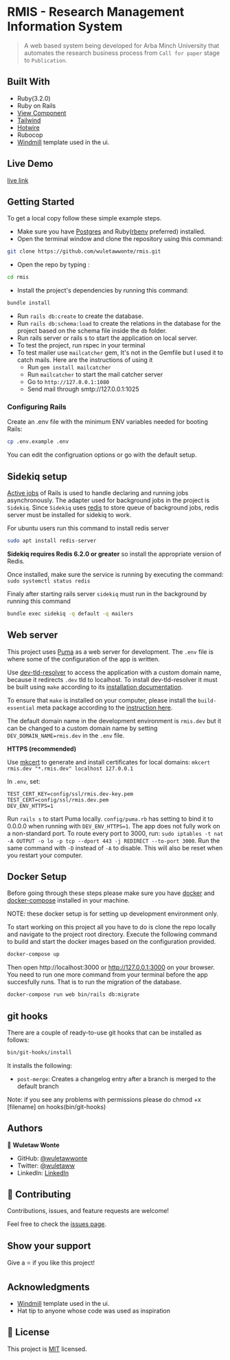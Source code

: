 # RMIS - Research Management Information System

> A web based system being developed for Arba Minch University that automates the research business process from `Call for paper` stage to `Publication`.

## Built With
- Ruby(3.2.0)
- Ruby on Rails
- [View Component](https://viewcomponent.org/)
- [Tailwind](https://tailwindcss.com/)
- [Hotwire](https://hotwired.dev/)
- Rubocop
- [Windmill](https://windmillui.com/) template used in the ui.

## Live Demo

[live link](https://amu-rmis.herokuapp.com/)

## Getting Started

To get a local copy follow these simple example steps.

- Make sure you have [Postgres](./docs/Install%20and%20setup%20postgres.md) and Ruby([rbenv](https://github.com/rbenv/rbenv) preferred) installed.
- Open the terminal window and clone the repository using this command: 
```bash
git clone https://github.com/wuletawwonte/rmis.git
```
- Open the repo by typing : 
```bash
cd rmis
```
- Install the project's dependencies by running this command: 
```bash
bundle install
```
- Run `rails db:create` to create the database.
- Run `rails db:schema:load` to create the relations in the database for the project based on the schema file inside the `db` folder.
- Run rails server or rails s to start the application on local server.
- To test the project, run rspec in your terminal
- To test mailer use `mailcatcher` gem, It's not in the Gemfile but I used it to catch mails. Here are the instructions of using it
  - Run `gem install mailcatcher`
  - Run `mailcatcher` to start the mail catcher server
  - Go to `http://127.0.0.1:1080`
  - Send mail through smtp://127.0.0.1:1025

### Configuring Rails

Create an .env file with the minimum ENV variables needed for booting Rails:

```bash
cp .env.example .env
```

You can edit the configruation options or go with the default setup. 

## Sidekiq setup

[Active jobs](https://guides.rubyonrails.org/active_job_basics.html) of Rails is used to handle declaring and running jobs asynchronously. The adapter used for background jobs in the project is `Sidekiq`. Since `Sidekiq` uses [redis](https://redis.io/) to store queue of background jobs, redis server must be installed for sidekiq to work.

For ubuntu users run this command to install redis server

```bash
sudo apt install redis-server
```

**Sidekiq requires Redis 6.2.0 or greater** so install the appropriate version of Redis.

Once installed, make sure the service is running by executing the command: `sudo systemctl status redis`

Finaly after starting rails server `sidekiq` must run in the background by running this command

```bash
bundle exec sidekiq -q default -q mailers
```

## Web server
This project uses [Puma](https://puma.io/) as a web server for development. The `.env` file is where some of the configuration of the app is written. 

Use [dev-tld-resolver](https://github.com/puma/dev-tld-resolver) to access the application with a custom domain name, because it redirects `.dev` tld to localhost. To install dev-tld-resolver it must be built using `make` according to its [installation documentation](https://github.com/puma/dev-tld-resolver#installation). 

To ensure that `make` is installed on your computer, please install the `build-essential` meta package according to the [instruction here](./docs/Install%20build-essentials.md). 

The default domain name in the development environment is `rmis.dev` but it can be changed to a custom domain name by setting `DEV_DOMAIN_NAME=rmis.dev` in the `.env` file.

**HTTPS (recommended)**

Use [mkcert](https://github.com/FiloSottile/mkcert) to generate and install certificates for local domains: `mkcert rmis.dev "*.rmis.dev" localhost 127.0.0.1`

In `.env`, set:

```
TEST_CERT_KEY=config/ssl/rmis.dev-key.pem
TEST_CERT=config/ssl/rmis.dev.pem
DEV_ENV_HTTPS=1
```

Run `rails s` to start Puma locally. `config/puma.rb` has setting to bind it to 0.0.0.0 when running with `DEV_ENV_HTTPS=1`.
The app does not fully work on a non-standard port. To route every port to 3000, run: `sudo iptables -t nat -A OUTPUT -o lo -p tcp --dport 443 -j REDIRECT --to-port 3000`. Run the same command with `-D` instead of `-A` to disable. This will also be reset when you restart your computer.

## Docker Setup

Before going through these steps please make sure you have [docker](https://docs.docker.com/engine/install/) and [docker-compose](https://docs.docker.com/compose/install/) installed in your machine. 

NOTE: these docker setup is for setting up development environment only.

To start working on this project all you have to do is clone the repo locally and navigate to the project root directory. Execute the following command to build and start the docker images based on the configuration provided. 

```bash
docker-compose up
```
Then open http://localhost:3000 or http://127.0.0.1:3000 on your browser. You need to run one more command from your terminal before the app succesfully runs. That is to run the migration of the database. 

```bash
docker-compose run web bin/rails db:migrate
```

## git hooks

There are a couple of ready-to-use git hooks that can be installed as follows:

```bash
bin/git-hooks/install
```

It installs the following:
- `post-merge`: Creates a changelog entry after a branch is merged to the default branch

Note: if you see any problems with permissions please do chmod +x [filename] on hooks(bin/git-hooks)

## Authors

👤 **Wuletaw Wonte**

- GitHub: [@wuletawwonte](https://github.com/wuletawwonte)
- Twitter: [@wuletaww](https://twitter.com/wuletaww)
- LinkedIn: [LinkedIn](https://linkedin.com/in/wuletaw-wonte)

## 🤝 Contributing

Contributions, issues, and feature requests are welcome!

Feel free to check the [issues page](../../issues/).

## Show your support

Give a ⭐️ if you like this project!

## Acknowledgments

- [Windmill](https://windmillui.com/) template used in the ui.
- Hat tip to anyone whose code was used as inspiration

## 📝 License

This project is [MIT](./LICENSE.md) licensed.
